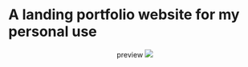 <h1>A landing portfolio website for my personal use </h1>
<p align="center">preview
  <img src="![image](https://user-images.githubusercontent.com/111746841/201515587-dd33522e-f133-46a3-8484-7adc8a94a9fe.png)">
</p>
